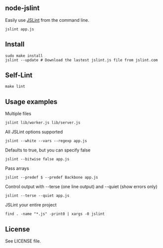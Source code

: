 ## node-jslint

Easily use [JSLint][] from the command line.

    jslint app.js

## Install

    sudo make install
    jslint --update # Download the lastest jslint.js file from jslint.com

## Self-Lint

    make lint

## Usage examples

Multiple files

    jslint lib/worker.js lib/server.js

All JSLint options supported

    jslint --white --vars --regexp app.js

Defaults to true, but you can specify false

    jslint --bitwise false app.js

Pass arrays

	jslint --predef $ --predef Backbone app.js

Control output with --terse (one line output) and --quiet (show errors only)

	jslint --terse --quiet app.js

JSLint your entire project

	find . -name "*.js" -print0 | xargs -0 jslint

## License

See LICENSE file.

[JSLint]: http://jslint.com/
